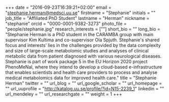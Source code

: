 +++
date = "2016-09-23T16:39:21+02:00"
email = "stephanie.herman@medsci.uu.se"
firstname = "Stephanie"
initials = ""
job_title = "Affiliated PhD Student"
lastname = "Herman"
nickname = "stephanie"
orcid = "0000-0001-9382-3273"
photo_file = "people/stephanie.jpg"
research_interests = [""]
short_bio = ""
long_bio = "Stephanie Herman is a PhD student in the CARAMBA group with main supervisor Kim Kultima and co-supervisor Ola Spjuth. Stephanie's shared focus and interests’ lies in the challenges provided by the data complexity and size of large-scale metabolomic studies and analyses of clinical metabolic data from patient diagnosed with various neurological diseases. Stephanie is part of work package 5 in the EU Horizon 2020 project PhenoMeNal, where they intend to develop a cloud-based e-infrastructure that enables scientists and health care providers to process and analyse medical metabolomics data for improved health care."
title = "Stephanie Herman"
twitter = ""
url_blog = ""
url_google_scholar = ""
url_homepage = ""
url_uuprofile = "http://katalog.uu.se/profile/?id=N15-2239_1"
linkedin = ""
url_mendeley = ""
url_researchgate = ""
weight = 1
+++

